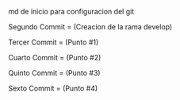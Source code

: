 md de inicio para configuracion del git

Segundo Commit = (Creacion de la rama develop)

Tercer Commit = (Punto #1)

Cuarto Commit = (Punto #2)

Quinto Commit = (Punto #3)

Sexto Commit = (Punto #4)
